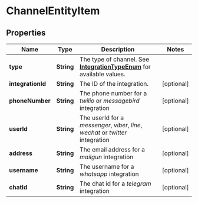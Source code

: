 
# ChannelEntityItem

## Properties
Name | Type | Description | Notes
------------ | ------------- | ------------- | -------------
**type** | **String** | The type of channel. See [**IntegrationTypeEnum**](Enums.md#IntegrationTypeEnum) for available values. | 
**integrationId** | **String** | The ID of the integration. |  [optional]
**phoneNumber** | **String** | The phone number for a *twilio* or *messagebird* integration |  [optional]
**userId** | **String** | The userId for a *messenger*, *viber*, *line*, *wechat* or *twitter* integration |  [optional]
**address** | **String** | The email address for a *mailgun* integration |  [optional]
**username** | **String** | The username for a *whatsapp* integration |  [optional]
**chatId** | **String** | The chat id for a *telegram* integration |  [optional]



